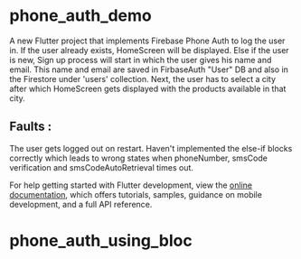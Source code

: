 # phone_auth_demo

A new Flutter project that implements Firebase Phone Auth to log the user in.
If the user already exists, HomeScreen will be displayed.
Else if the user is new, Sign up process will start in which the user gives his name and email. This name and email are saved in FirbaseAuth "User" DB and also in the Firestore under 'users' collection. 
Next, the user has to select a city after which HomeScreen gets displayed with the products available in that city.

## Faults :

The user gets logged out on restart.
Haven't implemented the else-if blocks correctly which leads to wrong states when phoneNumber, smsCode verification and smsCodeAutoRetrieval times out.

For help getting started with Flutter development, view the
[online documentation](https://docs.flutter.dev/), which offers tutorials,
samples, guidance on mobile development, and a full API reference.
# phone_auth_using_bloc
